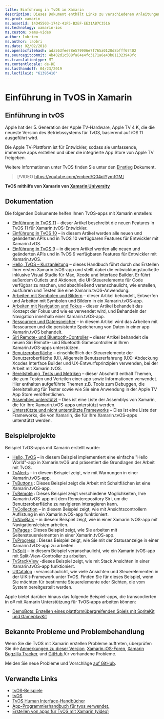 ```yaml
---
title: Einführung in TvOS in Xamarin
description: Dieses Dokument enthält Links zu verschiedenen Anleitungen und Beispiele, die veranschaulichen, wie Sie die TvOS-apps mit Xamarin erstellen. Die Handbücher werden verschiedene Funktionen wie z. B. die Entwicklung der Benutzeroberfläche, datenspeicherung, Symbole und mehr erläutert.
ms.prod: xamarin
ms.assetid: 14345503-1742-41F5-B2EF-EE31AB7C3516
ms.technology: xamarin-ios
ms.custom: xamu-video
author: lobrien
ms.author: laobri
ms.date: 02/02/2018
ms.openlocfilehash: ada563fee78e579906e7f765a0120d8bfff67402
ms.sourcegitcommit: 4b402d1c508fa84e4fc3171a6e43b811323948fc
ms.translationtype: MT
ms.contentlocale: de-DE
ms.lasthandoff: 04/23/2019
ms.locfileid: "61395416"
---
```

# <a name="introduction-to-tvos-in-xamarin"></a>Einführung in TvOS in Xamarin

## <a name="introducing-tvos"></a>Einführung in tvOS

Apple hat der 5. Generation der Apple TV-Hardware, Apple TV 4 K, die die neueste Version des Betriebssystems für TvOS, basierend auf iOS 11 ausgeführt wird.

Die Apple TV-Plattform ist für Entwickler, sodass sie umfassende, immersive apps erstellen und über die integrierte App Store von Apple TV freigeben.

Weitere Informationen unter TvOS finden Sie unter den [Einstieg](~/ios/tvos/get-started/index.md) Dokument.

> [!VIDEO https://youtube.com/embed/Q04oIYymfGM]

**TvOS mithilfe von Xamarin von [Xamarin University](https://university.xamarin.com/)**

## <a name="documentation"></a>Dokumentation

Die folgenden Dokumente helfen Ihnen TvOS-apps mit Xamarin erstellen:

- [Einführung in TvOS 11](~/ios/tvos/platform/introduction-to-tvos11.md) – dieser Artikel beschreibt die neuen Features in TvOS 11 für Xamarin.tvOS-Entwickler.
- [Einführung in TvOS 10](~/ios/tvos/platform/introduction-to-tvos10/index.md) – in diesem Artikel werden alle neuen und geänderten APIs und in TvOS 10 verfügbaren Features für Entwickler mit Xamarin.tvOS.
- [Einführung in TvOS 9](~/ios/tvos/platform/tvos9.md) – in diesem Artikel werden alle neuen und geänderten APIs und in TvOS 9 verfügbaren Features für Entwickler mit Xamarin.tvOS. 
- [Hello, TvOS – Kurzanleitung](~/ios/tvos/get-started/hello-tvos.md) – dieses Handbuch führt durch das Erstellen Ihrer ersten Xamarin.tvOS-app und stellt dabei die entwicklungstoolkette inklusive Visual Studio für Mac, Xcode und Interface Builder. Er führt außerdem Outlets und Aktionen, die UI-Steuerelemente für Code verfügbar zu machen, und abschließend veranschaulicht, wie erstellen, ausführen und Testen Sie eine Xamarin.tvOS-Anwendung.
- [Arbeiten mit Symbolen und Bildern](~/ios/tvos/app-fundamentals/icons-images.md) – dieser Artikel behandelt, Entwerfen und Arbeiten mit Symbolen und Bildern in ein Xamarin.tvOS-app.
- [Arbeiten mit Navigation und Fokus](~/ios/tvos/app-fundamentals/navigation-focus.md) – dieser Artikel behandelt das Konzept der Fokus und wie es verwendet wird, und Behandeln der Navigation innerhalb einer Xamarin.tvOS-app.
- [Ressourcen und Datenspeicher](~/ios/tvos/app-fundamentals/resources-data-storage.md) – in diesem Artikel wird das Arbeiten mit Ressourcen und die persistente Speicherung von Daten in einer app Xamarin.tvOS behandelt.
- [Siri Remote- und Bluetooth-Controller](~/ios/tvos/platform/remote-bluetooth.md) – dieser Artikel behandelt die neuen Siri Remote- und Bluetooth Gamecontroller in Ihren Xamarin.tvOS-apps unterstützen.
- [Benutzeroberfläche](~/ios/tvos/user-interface/index.md) – einschließlich der Steuerelemente der Benutzeroberfläche (UI), Allgemein Benutzererfahrung (UX)-Abdeckung Xcodes Interface Builder und UX-Entwurfsprinzipien verwenden, bei der Arbeit mit Xamarin.tvOS.
- [Bereitstellung, Tests und Metriken](~/ios/tvos/deploy-test/index.md) – dieser Abschnitt enthält Themen, die zum Testen und Verteilen einer app sowie Informationen verwendet. Hier enthalten aufgeführte Themen z.B. Tools zum Debuggen, die Bereitstellung für Tester sowie wie Sie eine Anwendung in der Apple TV App Store veröffentlichen.
- [Assemblys unterstützt](~/ios/tvos/internals/assemblies.md) – Dies ist eine Liste der Assemblys von Xamarin, die für Ihre Xamarin.tvOS-apps unterstützt werden.
- [Unterstützte und nicht unterstützte Frameworks](~/ios/tvos/internals/frameworks.md) – Dies ist eine Liste der Frameworks, die von Xamarin, die für Ihre Xamarin.tvOS-apps unterstützt werden.

## <a name="sample-projects"></a>Beispielprojekte

Beispiel TvOS-apps mit Xamarin erstellt wurde:

- [Hello, TvOS](https://developer.xamarin.com/samples/monotouch/tvos/Hello-tvOS/) – in diesem Beispiel implementiert eine einfache "Hello World"-app in Xamarin.tvOS und präsentiert die Grundlagen der Arbeit mit TvOS.
- [TvAlerts](https://developer.xamarin.com/samples/monotouch/tvos/tvAlerts/) – in diesem Beispiel zeigt, wie mit Warnungen in einer Xamarin.tvOS-app.
- [TvButtons](https://developer.xamarin.com/samples/monotouch/tvos/tvButtons/) : Dieses Beispiel zeigt die Arbeit mit Schaltflächen ist eine Xamarin.tvOS-app.
- [TvRemote](https://developer.xamarin.com/samples/monotouch/tvos/tvRemote/) : Dieses Beispiel zeigt verschiedene Möglichkeiten, Ihre Xamarin.tvOS-app mit dem Remoterepository Siri, um die Benutzeroberfläche zu navigieren interagieren kann.
- [TvCollection](https://developer.xamarin.com/samples/monotouch/tvos/tvCollection/) – in diesem Beispiel zeigt, wie mit Ansichtscontrollern Auflistung in ein Xamarin.tvOS-app funktioniert.
- [TvNavBars](https://developer.xamarin.com/samples/monotouch/tvos/tvNavBars/) – in diesem Beispiel zeigt, wie in einer Xamarin.tvOS-app mit Navigationsleisten arbeiten.
- [TvPages](https://developer.xamarin.com/samples/monotouch/tvos/tvPages/) : Dieses Beispiel zeigt, wie Sie arbeiten mit Seitensteuerelementen in einer Xamarin.tvOS-app.
- [TvProgress](https://developer.xamarin.com/samples/monotouch/tvos/tvProgress/) : Dieses Beispiel zeigt, wie Sie mit der Statusanzeige in einer Xamarin.tvOS-app zu arbeiten.
- [TvSplit](https://developer.xamarin.com/samples/monotouch/tvos/tvSplit/) – in diesem Beispiel veranschaulicht, wie ein Xamarin.tvOS-app mit Split-View-Controller zu arbeiten.
- [TvStackView](https://developer.xamarin.com/samples/monotouch/tvos/tvStackView/) -dieses Beispiel zeigt, wie mit Stack Ansichten in einer Xamarin.tvOS-app funktioniert.
- [UICatalog](https://developer.xamarin.com/samples/monotouch/tvos/UICatalog/) : veranschaulicht, wie viele Ansichten und Steuerelementen in der UIKit-Framework unter TvOS. Finden Sie für dieses Beispiel, wenn Sie möchten für bestimmte Steuerelemente oder Sichten, die vom System bereitgestellt werden.

Apple bietet darüber hinaus das folgende Beispiel-apps, die transcodierten in c# mit Xamarin Unterstützung für TvOS-apps arbeiten können:

- [DemoBots: Erstellen eines plattformübergreifenden Spiels mit SpriteKit und GameplayKit](https://developer.apple.com/library/prerelease/tvos/samplecode/DemoBots/)

## <a name="known-issues-and-troubleshooting"></a>Bekannte Probleme und Problembehandlung

Wenn Sie die TvOS mit Xamarin erstellen Probleme auftreten, überprüfen Sie die [Anmerkungen zu dieser Version](https://docs.microsoft.com/xamarin/ios/release-notes/), [Xamarin.iOS-Foren](https://forums.xamarin.com/categories/ios), [Xamarin Bugzilla Tracker](https://bugzilla.xamarin.com/query.cgi?product=iOS), und [GitHub ](https://github.com/xamarin/xamarin-macios/issues) für vorhandene Probleme.

Melden Sie neue Probleme und Vorschläge [auf GitHub](https://github.com/xamarin/xamarin-macios/issues).


## <a name="related-links"></a>Verwandte Links

- [tvOS-Beispiele](https://developer.xamarin.com/samples/tvos/all/)
- [tvOS](https://developer.apple.com/tvos/)
- [TvOS Human Interface-Handbücher](https://developer.apple.com/tvos/human-interface-guidelines/)
- [App-Programmierhandbuch für tvos verwendet.](https://developer.apple.com/library/prerelease/tvos/documentation/General/Conceptual/AppleTV_PG/)
- [Erstellen von apps für TvOS mit Xamarin (video)](https://university.xamarin.com/lightninglectures/tvos-with-xamarin)
